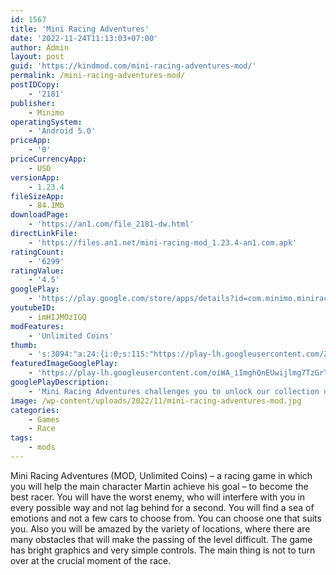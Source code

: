 ```yaml
---
id: 1567
title: 'Mini Racing Adventures'
date: '2022-11-24T11:13:03+07:00'
author: Admin
layout: post
guid: 'https://kindmod.com/mini-racing-adventures-mod/'
permalink: /mini-racing-adventures-mod/
postIDCopy:
    - '2181'
publisher:
    - Minimo
operatingSystem:
    - 'Android 5.0'
priceApp:
    - '0'
priceCurrencyApp:
    - USD
versionApp:
    - 1.23.4
fileSizeApp:
    - 84.1Mb
downloadPage:
    - 'https://an1.com/file_2181-dw.html'
directLinkFile:
    - 'https://files.an1.net/mini-racing-mod_1.23.4-an1.com.apk'
ratingCount:
    - '6299'
ratingValue:
    - '4.5'
googlePlay:
    - 'https://play.google.com/store/apps/details?id=com.minimo.miniracingadventures'
youtubeID:
    - imHIJMOzIGQ
modFeatures:
    - 'Unlimited Coins'
thumb:
    - 's:3094:"a:24:{i:0;s:115:"https://play-lh.googleusercontent.com/ZS-AeKXUoj-rPMWsL4d7cEOx-lFHRmNZ7lblgQlPbiEnnrrfc678WeNQRKdHeW-hZyo=w526-h296";i:1;s:115:"https://play-lh.googleusercontent.com/-fT6Foiq8xShm6y44-I9OoFTnspwUXJ7VzJMNg8rzvtZzEQWHkq5Tt8ipYteCEEngY0=w526-h296";i:2;s:115:"https://play-lh.googleusercontent.com/IW-uDHSdNQqWu40YcO0cqBBaInwN0lb-KQqpgAUknD_iytqAf4FrBOCPCFH_a0fU30g=w526-h296";i:3;s:116:"https://play-lh.googleusercontent.com/jvuXPmYOYcobo65G1o60yh_RQRBH4mjnvfVDHTJeFr3SlUUn_-PfxMu19POXo5FG0yn6=w526-h296";i:4;s:115:"https://play-lh.googleusercontent.com/a7QTLbqvgH9tdOOUv9kTpMazWtar2qUnE4Ts5g9Z8yilfouYjdzxdg7Te6AraOA9axE=w526-h296";i:5;s:115:"https://play-lh.googleusercontent.com/Fa6jJIQArg5nKT1gx5rmMnptfKXxtGIDYYOzAjiKZuVYGSdJwROAyWzN9PYI9YFuY3c=w526-h296";i:6;s:116:"https://play-lh.googleusercontent.com/R717uc0B_ueGoRvaxTm6ZznSelIUoSXc7Yh9AmOSXVO7r56sLFAJL4fxDjcMlOng2mNS=w526-h296";i:7;s:115:"https://play-lh.googleusercontent.com/o63QFq_lIUByzxbupGSCb5BaQed-RVt0CPVoU7_yrbcnV96p19BmVKugX2kysm2Xf94=w526-h296";i:8;s:115:"https://play-lh.googleusercontent.com/xCg1t1ttmcsJOvi1F98kRDfui2vmIjUX6n2oxnrUZbbo7Hw727k1T7vDToPiOAHo3Bg=w526-h296";i:9;s:115:"https://play-lh.googleusercontent.com/pvKd1Oxt7KWJKrlNm9KMNSsLcHt9bEnDIcPcgctYTurRUhXuJUBIA_MOiZD96IgjqJE=w526-h296";i:10;s:116:"https://play-lh.googleusercontent.com/cnxS0SxsoYCchYHmLDuqkhm9t1iwgluHdHxmq2uGI7MNV7roG6ob-mz_88Cbdev3HVOU=w526-h296";i:11;s:114:"https://play-lh.googleusercontent.com/ZNY54Gg0iJOYkOr_B5E_PswPbGXsuRWKKtMDRU9xDNUAtfjHrpJEcHkVkILA-NevtA=w526-h296";i:12;s:114:"https://play-lh.googleusercontent.com/ZK-Jubw2fjswpKnFI0305IIt3ItfsDjTSe5WVW_eQ3kf5VlGPNY5dGiZjnE8RzFfEg=w526-h296";i:13;s:114:"https://play-lh.googleusercontent.com/YbAvLNxqxQ8iWQ_MLZTf7yTMqpIRYtUiWw-vi0j9x-0UmFqisrqDmpm-HOLzcTMR1A=w526-h296";i:14;s:116:"https://play-lh.googleusercontent.com/JuaVDy5Z-jIMuCFAQcV0mfr6ea79BTiF1_1DUltOPrfyuGEGyKXjqGxy9farSs5Iuza7=w526-h296";i:15;s:116:"https://play-lh.googleusercontent.com/uSa1BhZ3DoU3APNO9rauAc0e3iLq58symdmShNlizjhluiD7Pj_titrTKpDNJ86h878M=w526-h296";i:16;s:115:"https://play-lh.googleusercontent.com/mjwnaoXd9mOJIDm-LGfKcNXVEJaf0ixXboMIgYCkDJ9_CnabR20WoRfbCGNKie7luBM=w526-h296";i:17;s:116:"https://play-lh.googleusercontent.com/GUb9r9r7LH8jgl317414-gbVF6gRlbDoyrfWRnff680hewsKT8Z-Wk9zw0QaDOY24HnQ=w526-h296";i:18;s:115:"https://play-lh.googleusercontent.com/13Tx9PErypp5sJWEySS2edHl3XDHla5zHJmSmD6SfzfTuEOFq054Cv95qCRdR3gGASc=w526-h296";i:19;s:115:"https://play-lh.googleusercontent.com/F1HO96_SgGxggxcDl_xD8W-bzuKWqf7Trp7sPvp6FIjqBwC38m46lz7mfPnrqbiFuaw=w526-h296";i:20;s:114:"https://play-lh.googleusercontent.com/Oortfkv8cJXypGvxE7TDQLC0ZpAjiFjhRALuBVcvAT-TprPs6LIaavhG63rYn6JXPQ=w526-h296";i:21;s:115:"https://play-lh.googleusercontent.com/Tgn1DXxRu9Mnyp6I3IWHztUdM9XhxeFpra3KEnmlykVxs3pU0wghJBqaFdTgTR76Qh8=w526-h296";i:22;s:114:"https://play-lh.googleusercontent.com/i1Nw6WLztEpGDHwCPIQW98X1Zzk--wrnaZBZAMz5zl5t94CqtNHjVTVHjEA4PTw-1g=w526-h296";i:23;s:115:"https://play-lh.googleusercontent.com/utdcVjVY4WaCtJ6o-za_vFPRMjPapLqTE6eyu1DSRPUuPwqD7E8eL3pQBG9TxUVJHN4=w526-h296";}";'
featuredImageGooglePlay:
    - 'https://play-lh.googleusercontent.com/oiWA_iImghQnEUwijlmg7TzGrT5Id3noPfX-qn_p0Opet9qxkku6Xfgq6INYStZoag'
googlePlayDescription:
    - 'Mini Racing Adventures challenges you to unlock our collection of 51 unique vehicles each with their own feel, to travel across the farthest reaches of 18 adventurous stages. Race into action as you select your favorite Buggy cars, ATV, Trial Motor Bike, and even Truck to climb the highest hill, dirt tracks, snowy mountains and other beautifully designed stages. Maximize your vehicles potential by upgrading 5 different aspects. We wish we could see you at the finish line but the road never stops so you will have to create your own. Are you up for the challenge?Meet Martin Nitro Minimo, or MnM for short. Now short in stature he may be but underneath that facade lies a great big heart with big dreams to fulfill. Help Martin in his quest to become the record holder as the greatest endurance racer of his time and overcome his shadowy rival Omini Speedario that is in relentless pursuit.- Real time Online Multiplayer versus other MRA racers and even your friends.'
image: /wp-content/uploads/2022/11/mini-racing-adventures-mod.jpg
categories:
    - Games
    - Race
tags:
    - mods
---
```


Mini Racing Adventures (MOD, Unlimited Coins) – a racing game in which you will help the main character Martin achieve his goal – to become the best racer. You will have the worst enemy, who will interfere with you in every possible way and not lag behind for a second. You will find a sea of emotions and not a few cars to choose from. You can choose one that suits you. Also you will be amazed by the variety of locations, where there are many obstacles that will make the passing of the level difficult. The game has bright graphics and very simple controls. The main thing is not to turn over at the crucial moment of the race.